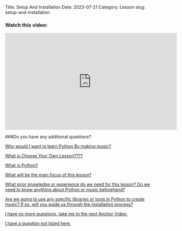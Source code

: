 Title: Setup And Installation
Date: 2023-07-21
Category: Lesson
slug: setup-and-installation



### Watch this video:
<iframe width="560" height="315" src="https://www.youtube.com/embed/VideoURL: videlurl" title="YouTube video player" frameborder="0" allow="accelerometer; autoplay; clipboard-write; encrypted-media; gyroscope; picture-in-picture; web-share" allowfullscreen></iframe>

###Do you have any additional questions?

[Why would I want to learn Python By making music?](why-you-might-want-to-learn-python-by-making-music.html)

[What is Choose Your Own Lesson????](choose-your-own-lesson.html)

[What is Python?](about-python.html)

[What will be the main focus of this lesson?](the-main-focus-of-this-lesson.html)

[What prior knowledge or experience do we need for this lesson? Do we need to know anything about Python or music beforehand?](no-prior-knowledge-is-needed.html)

[Are we going to use any specific libraries or tools in Python to create music? If so, will you guide us through the installation process?](setup-and-installation.html)

[I have no more questions, take me to the next Anchor Video:](software-setup.html)

[I have a question not listed here.](so-you-have-a-question-that-wasnt-listed.html)



